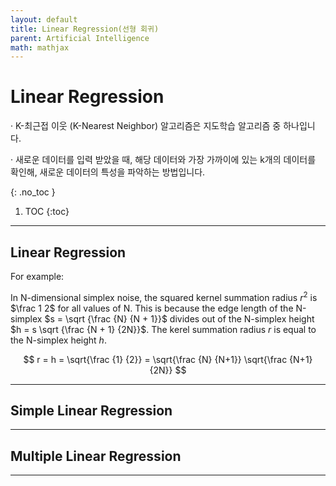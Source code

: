 ```yaml
---
layout: default
title: Linear Regression(선형 회귀)
parent: Artificial Intelligence
math: mathjax
---
```


# Linear Regression

· K-최근접 이웃 (K-Nearest Neighbor) 알고리즘은 지도학습 알고리즘 중 하나입니다.

· 새로운 데이터를 입력 받았을 때, 해당 데이터와 가장 가까이에 있는 k개의 데이터를 확인해, 새로운 데이터의 특성을 파악하는 방법입니다.

{: .no_toc }

1. TOC
{:toc}

---

## Linear Regression

For example:

In N-dimensional simplex noise, the squared kernel summation radius $r^2$ is $\frac 1 2$
for all values of N. This is because the edge length of the N-simplex $s = \sqrt {\frac {N} {N + 1}}$
divides out of the N-simplex height $h = s \sqrt {\frac {N + 1} {2N}}$.
The kerel summation radius $r$ is equal to the N-simplex height $h$.

$$ r = h = \sqrt{\frac {1} {2}} = \sqrt{\frac {N} {N+1}} \sqrt{\frac {N+1} {2N}} $$

---

## Simple Linear Regression

---

## Multiple Linear Regression

---